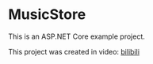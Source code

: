 # MusicStore

This is an ASP.NET Core example project.

This project was created in video: [bilibili](https://www.bilibili.com/video/av33343301/)
